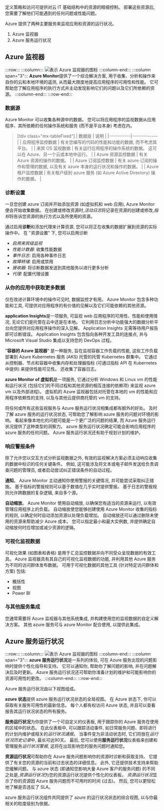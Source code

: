 定义策略和访问可提供对云 IT 基础结构中的资源的精细控制。 部署这些资源后, 您需要了解他们可能遇到的任何问题或性能问题。

Azure 提供了两种主要服务来监视应用和资源的运行状况。

1. Azure 监视器
2. Azure 服务运行状况

## <a name="azure-monitor"></a>Azure 监视器

:::row:::
  :::column:::
    ![表示 Azure 监视器的图标](../media/7-azuremonitor.png)
  :::column-end:::
    :::column span="3":::
**Azure Monitor**提供了一个综合解决方案, 用于收集、分析和操作来自你的云和本地环境的遥测, 从而最大限度地提高应用程序的可用性和性能。 它可帮助您了解应用程序的执行方式并主动发现影响它们的问题以及它们所依赖的资源。
  :::column-end:::
:::row-end:::

### <a name="data-sources"></a>数据源
Azure Monitor 可以收集各种源中的数据。 您可以将应用程序的监视数据从应用程序、其所依赖的任何操作系统和服务 (而不是平台本身) 考虑在内。 

> [!div class="mx-tableFixed"]
> | 数据层 | 说明 |
> |-----------|-------------|
> | 应用程序监控数据 | 有关您编写的代码的性能和功能的数据, 而不考虑其平台。 |
> | 来宾 OS 监视数据 | 有关运行应用程序的操作系统的数据。 这可以在 Azure、另一个云或本地中运行。 |
> | Azure 资源监控数据 | 有关 Azure 资源的操作的数据。 |
> | Azure 订阅监控数据 | 有关 azure 订阅的操作和管理的数据, 以及有关 azure 本身的运行状况和操作的数据。 |
> | Azure 租户监控数据 | 有关租户级别 azure 服务 (如 Azure Active Directory) 操作的数据。 |

### <a name="diagnostic-settings"></a>诊断设置
一旦您创建 azure 订阅并开始添加资源 (如虚拟机和 web 应用), Azure Monitor 便会开始收集数据。 在创建或修改资源时,*活动日志*将记录在资源的创建或修改,*指标*将告诉您资源的执行方式以及所使用的资源。 

通过启用**诊断**和添加代理来计算资源, 您可以将正在收集的数据扩展到资源的实际操作中。 在 "资源设置" 下, 您可以启用诊断
- *启用来宾级监视*
- *性能计数器*: 收集性能数据
- *事件日志*: 启用各种事件日志
- *故障转储*: 启用或禁用
- *接收器*: 将诊断数据发送到其他服务以进行更多分析
- *代理*: 配置代理设置

### <a name="getting-more-data-from-your-apps"></a>从你的应用中获取更多数据
仅在改进计算环境中的操作可见时, 数据监控才有用。 Azure Monitor 包含多种功能和工具, 可提供对应用程序的有价值的见解以及它们可能依赖的其他资源。

**application Insights**是一项服务, 可监视 web 应用程序的可用性、性能和使用情况, 无论它们是托管在云中还是在本地。 它利用日志分析中功能强大的数据分析平台向您提供对应用程序操作的深入见解。  Application Insights 无需等待用户报告即可诊断错误。 Application Insights 包含指向各种开发工具的连接点, 并与 Microsoft Visual Studio 集成以支持您的 DevOps 过程。

"**容器的 Azure 监视器**" 是一种服务, 旨在监视容器工作负载的性能, 这些工作负载部署到 Azure Kubernetes 服务 (AKS) 托管的托管 Kubernetes 群集中。 它通过从控制器、节点和容器中收集内存和处理器指标 (可通过指标 API 在 Kubernetes 中提供) 来提供性能可见性。 还收集了容器日志。

**azure Monitor of 虚拟机**是一项服务, 它通过分析 Windows 和 Linux vm 的性能和运行状况 (包括它们的不同过程和其他资源的相互连接的依赖项) 来监视 azure vm 以及外部进程)。 虚拟机的 Azure 监视器包括对托管在本地的 vm 的性能和应用程序依赖性的支持, 以及与其他云提供商托管的 vm 的支持。

将任何或所有这些监视服务与 Azure 服务运行状况相集成都有额外的好处。 及时了解 azure 服务的运行状况状态, 可帮助您了解影响 azure 服务的问题对环境的影响。 看起来像本地化的问题可能是一个更广泛的问题的结果, 而 Azure 服务运行状况提供了这种类型的洞察力。 azure 服务运行状况确定可能会影响应用程序的 azure 服务的任何问题。 Azure 服务运行状况还有助于规划计划的维护。

### <a name="responding-to-alert-conditions"></a>响应警报条件
除了允许您以交互方式分析监视数据之外, 有效的监视解决方案必须主动响应收集的数据中标识的任何关键条件。 例如, 这可能涉及将文本或电子邮件发送给负责调查问题的管理员, 或者启动尝试纠正错误条件的自动过程。

**通知**。 Azure Monitor 主动通知你使用警报的关键情况, 并可能尝试采取纠正措施。 基于指标的警报规则可以基于数值在几乎实时提供警报。 基于日志的警报规则允许跨数据的复杂逻辑, 来自多个源。

**自动缩放**。 Azure Monitor 使用自动缩放, 以确保您有适当的资源来运行, 以有效管理应用程序上的负载。 自动缩放使您能够创建使用 Azure Monitor 收集的指标的规则, 以确定何时自动添加资源以处理负载增加。 自动缩放还可以通过删除未使用的资源来帮助减少 Azure 成本。 您可以指定最小和最大实例数, 并提供确定自动缩放何时应增加或减少资源的逻辑。

### <a name="visualize-monitoring-data"></a>可视化监视数据
可视化效果 (如图表和表格) 是用于汇总监控数据并向不同受众呈现数据的有效工具。 Azure 监视器具有其自己的可视化监视数据的功能, 并利用其他 Azure 服务为不同的访问群体发布数据。 可用于可视化数据的其他工具 (针对特定访问群体和方案) 包括:

- 概括性
- 视图
- Power BI

### <a name="integrate-with-other-services"></a>与其他服务集成
您通常需要将 Azure 监视器与其他系统集成, 并构建使用您的监视数据的自定义解决方案。 其他 azure 服务可与 azure Monitor 配合使用, 以提供此集成。

## <a name="azure-service-health"></a>Azure 服务运行状况

:::row:::
  :::column:::
    ![表示 Azure 监视器的图标](../media/7-azureservicehealth.png)
  :::column-end:::
    :::column span="3":::
**azure 服务运行状况**是一系列的体验, 可在 Azure 服务出现的问题影响时提供个性化指导和支持。 它可以通知你, 帮助你了解问题的影响, 并在问题解决后及时更新。 Azure 服务运行状况还可帮助你准备计划的维护和可能影响你的资源可用性的更改。
  :::column-end:::
:::row-end:::

Azure 服务运行状况由以下视图组成。

**azure 状态**提供 azure 服务运行状况状态的全局视图。 在 Azure 状态下, 你可以获取有关服务可用性的最新信息。 每个人都有权访问 Azure 状态, 并且可以查看报告其运行状况状态的所有服务。

**服务运行状况**为你提供了一个可自定义的仪表板, 用于跟踪你的 Azure 服务在使用的区域中的状态。 在此仪表板中, 可以跟踪活动事件, 如日常服务问题、即将进行的计划内维护或相关的*运行状况通报*。 当事件变为非活动状态时, 它们将放在*运行状况历史记录*中, 最长可达90天。 最后, 您可以使用**服务运行状况**仪表板来创建和管理服务*运行状况警报*, 这将在出现影响您的服务问题时通知您。

**资源运行状况**可帮助你在 Azure 服务问题影响你的资源时诊断和获取支持。 它提供了有关您的资源的当前和过去状态的详细信息。 此外, 它还提供技术支持来帮助您缓解问题。 与 azure 状态 (即通知您影响大量 Azure 客户的服务问题) 的不同之处是,*资源运行状况*为您的资源运行状况提供个性化的仪表板。 *资源运行状况*显示了你的资源因 Azure 服务问题而不可用时的时间 (过去)。 然后, 您可以更轻松地了解是否违反了 SLA。

azure 服务运行状况组件共同提供了 azure 的运行状况状态的综合视图, 以与你最相关的粒度级别为依据。